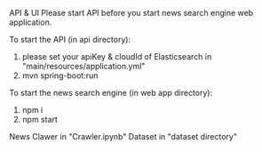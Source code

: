 API & UI
Please start API before you start news search engine web application.

To start the API (in api directory):
1. please set your apiKey & cloudId of Elasticsearch in "main/resources/application.yml"
2. mvn spring-boot:run

To start the news search engine (in web app directory):
1. npm i
2. npm start

News Clawer in "Crawler.ipynb"
Dataset in "dataset directory"
